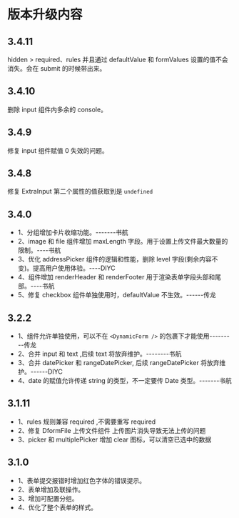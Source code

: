 # 版本升级内容

## 3.4.11

hidden > required、rules 并且通过 defaultValue 和 formValues 设置的值不会消失。会在 submit 的时候带出来。

## 3.4.10

删除 input 组件内多余的 console。

## 3.4.9

修复 input 组件赋值 0 失效的问题。

## 3.4.8

修复 ExtraInput 第二个属性的值获取到是 `undefined`

## 3.4.0

- 1、分组增加卡片收缩功能。-------书航
- 2、image 和 file 组件增加 maxLength 字段。用于设置上传文件最大数量的限制。----书航
- 3、优化 addressPicker 组件的逻辑和性能，删除 level 字段(剩余内容不变)。提高用户使用体验。----DIYC
- 4、组件增加 renderHeader 和 renderFooter 用于渲染表单字段头部和尾部。----书航
- 5、修复 checkbox 组件单独使用时，defaultValue 不生效。------传龙

## 3.2.2

- 1、组件允许单独使用，可以不在 `<DynamicForm />` 的包裹下才能使用---------传龙
- 2、合并 input 和 text ,后续 text 将放弃维护。--------书航
- 3、合并 datePicker 和 rangeDatePicker, 后续 rangeDatePicker 将放弃维护。------DIYC
- 4、date 的赋值允许传递 string 的类型，不一定要传 Date 类型。-------书航

## 3.1.11

- 1、rules 规则兼容 required ,不需要重写 required
- 2、修复 DformFile 上传文件组件 上传图片消失导致无法上传的问题
- 3、picker 和 multiplePicker 增加 clear 图标，可以清空已选中的数据

## 3.1.0

- 1、表单提交报错时增加红色字体的错误提示。
- 2、表单增加及联操作。
- 3、增加可配置分组。
- 4、优化了整个表单的样式。
